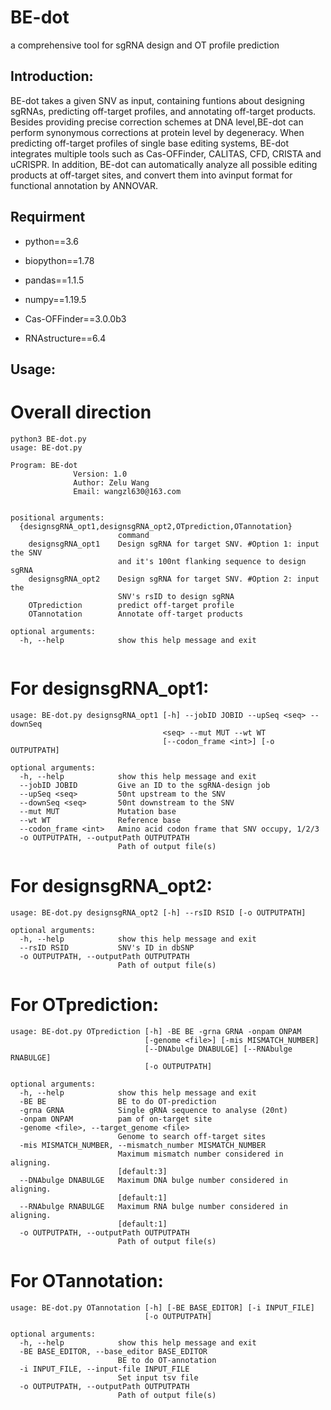 # BE-dot
a comprehensive tool for sgRNA design and OT profile prediction
## Introduction:
BE-dot takes a given SNV as input, containing funtions about designing sgRNAs, predicting off-target profiles, and annotating off-target products. 
Besides providing precise correction schemes at DNA level,BE-dot can perform synonymous corrections at protein level by degeneracy. 
When predicting off-target profiles of single base editing systems, BE-dot integrates multiple tools such as Cas-OFFinder, CALITAS, CFD, CRISTA and uCRISPR. In addition, BE-dot can automatically analyze all possible editing products at off-target sites, and convert them into avinput format for functional annotation by ANNOVAR.
## Requirment
- python==3.6
- biopython==1.78
- pandas==1.1.5
- numpy==1.19.5

- Cas-OFFinder==3.0.0b3
- RNAstructure==6.4
## Usage:
# Overall direction
```
python3 BE-dot.py
usage: BE-dot.py

Program: BE-dot
              Version: 1.0
              Author: Zelu Wang
              Email: wangzl630@163.com


positional arguments:
  {designsgRNA_opt1,designsgRNA_opt2,OTprediction,OTannotation}
                        command
    designsgRNA_opt1    Design sgRNA for target SNV. #Option 1: input the SNV
                        and it's 100nt flanking sequence to design sgRNA
    designsgRNA_opt2    Design sgRNA for target SNV. #Option 2: input the
                        SNV's rsID to design sgRNA
    OTprediction        predict off-target profile
    OTannotation        Annotate off-target products

optional arguments:
  -h, --help            show this help message and exit
                 
```
# For designsgRNA_opt1:
```
usage: BE-dot.py designsgRNA_opt1 [-h] --jobID JOBID --upSeq <seq> --downSeq
                                  <seq> --mut MUT --wt WT
                                  [--codon_frame <int>] [-o OUTPUTPATH]

optional arguments:
  -h, --help            show this help message and exit
  --jobID JOBID         Give an ID to the sgRNA-design job
  --upSeq <seq>         50nt upstream to the SNV
  --downSeq <seq>       50nt downstream to the SNV
  --mut MUT             Mutation base
  --wt WT               Reference base
  --codon_frame <int>   Amino acid codon frame that SNV occupy, 1/2/3
  -o OUTPUTPATH, --outputPath OUTPUTPATH
                        Path of output file(s)

```
# For designsgRNA_opt2:
```
usage: BE-dot.py designsgRNA_opt2 [-h] --rsID RSID [-o OUTPUTPATH]

optional arguments:
  -h, --help            show this help message and exit
  --rsID RSID           SNV's ID in dbSNP
  -o OUTPUTPATH, --outputPath OUTPUTPATH
                        Path of output file(s)
```
# For OTprediction:
```
usage: BE-dot.py OTprediction [-h] -BE BE -grna GRNA -onpam ONPAM
                              [-genome <file>] [-mis MISMATCH_NUMBER]
                              [--DNAbulge DNABULGE] [--RNAbulge RNABULGE]
                              [-o OUTPUTPATH]

optional arguments:
  -h, --help            show this help message and exit
  -BE BE                BE to do OT-prediction
  -grna GRNA            Single gRNA sequence to analyse (20nt)
  -onpam ONPAM          pam of on-target site
  -genome <file>, --target_genome <file>
                        Genome to search off-target sites
  -mis MISMATCH_NUMBER, --mismatch_number MISMATCH_NUMBER
                        Maximum mismatch number considered in aligning.
                        [default:3]
  --DNAbulge DNABULGE   Maximum DNA bulge number considered in aligning.
                        [default:1]
  --RNAbulge RNABULGE   Maximum RNA bulge number considered in aligning.
                        [default:1]
  -o OUTPUTPATH, --outputPath OUTPUTPATH
                        Path of output file(s)

```
# For OTannotation:
```
usage: BE-dot.py OTannotation [-h] [-BE BASE_EDITOR] [-i INPUT_FILE]
                              [-o OUTPUTPATH]

optional arguments:
  -h, --help            show this help message and exit
  -BE BASE_EDITOR, --base_editor BASE_EDITOR
                        BE to do OT-annotation
  -i INPUT_FILE, --input-file INPUT_FILE
                        Set input tsv file
  -o OUTPUTPATH, --outputPath OUTPUTPATH
                        Path of output file(s)

```
